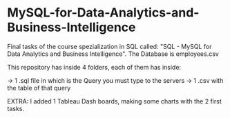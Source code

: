 # MySQL-for-Data-Analytics-and-Business-Intelligence
Final tasks of the course spezialization in SQL called: "SQL - MySQL for Data Analytics and Business Intelligence".
The Database is employees.csv

This repository has inside 4 folders, each of them has inside:

  -> 1 .sql file in which is the Query you must type to the servers
  -> 1 .csv with the table of that query
  
EXTRA: I added 1 Tableau Dash boards, making some charts with the 2 first tasks.
